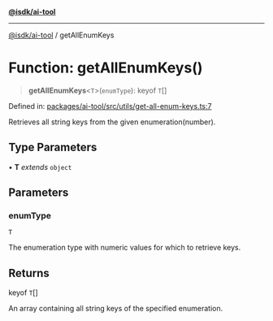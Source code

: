 [**@isdk/ai-tool**](../README.md)

***

[@isdk/ai-tool](../globals.md) / getAllEnumKeys

# Function: getAllEnumKeys()

> **getAllEnumKeys**\<`T`\>(`enumType`): keyof `T`[]

Defined in: [packages/ai-tool/src/utils/get-all-enum-keys.ts:7](https://github.com/isdk/ai-tool.js/blob/c084189f913fb955b91b492de68bd07ce78f8c82/src/utils/get-all-enum-keys.ts#L7)

Retrieves all string keys from the given enumeration(number).

## Type Parameters

• **T** *extends* `object`

## Parameters

### enumType

`T`

The enumeration type with numeric values for which to retrieve keys.

## Returns

keyof `T`[]

An array containing all string keys of the specified enumeration.
